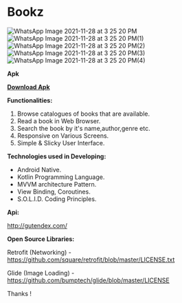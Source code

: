 # Bookz

![WhatsApp Image 2021-11-28 at 3 25 20 PM](https://user-images.githubusercontent.com/77268176/143766436-012be045-81fe-4a58-822a-52774b408577.jpeg)
![WhatsApp Image 2021-11-28 at 3 25 20 PM(1)](https://user-images.githubusercontent.com/77268176/143766435-569085c3-2841-435b-b94e-b4a2dc93f009.jpeg)
![WhatsApp Image 2021-11-28 at 3 25 20 PM(2)](https://user-images.githubusercontent.com/77268176/143766434-d9f5ca37-3fe6-49ff-a7cc-b1d51bba3680.jpeg)
![WhatsApp Image 2021-11-28 at 3 25 20 PM(3)](https://user-images.githubusercontent.com/77268176/143766438-397209a2-6cf6-426a-8fca-8b9120d49b69.jpeg)
![WhatsApp Image 2021-11-28 at 3 25 20 PM(4)](https://user-images.githubusercontent.com/77268176/143766437-db85b124-9c07-4dc5-9c77-ce25a47bba57.jpeg)


<b>Apk
   
   [Download Apk](https://github.com/xayappz/Bookz/blob/code-pushed/Bookz_App.apk)

</b>

<b>Functionalities:</b>

   1. Browse catalogues of books that are available.
   2. Read a book in Web Browser.
   3. Search the book by it's name,author,genre etc.
   4. Responsive on Various Screens.
   5. Simple & Slicky User Interface.

<b>Technologies used in Developing:</b>

   - Android Native.
   - Kotlin Programming Language.
   - MVVM architecture Pattern.
   - View Binding, Coroutines.
   - S.O.L.I.D. Coding Principles.

<b>Api:</b>

http://gutendex.com/


<b>Open Source Libraries:</b>

Retrofit (Networking) - https://github.com/square/retrofit/blob/master/LICENSE.txt

Glide (Image Loading) - https://github.com/bumptech/glide/blob/master/LICENSE


Thanks !
   
